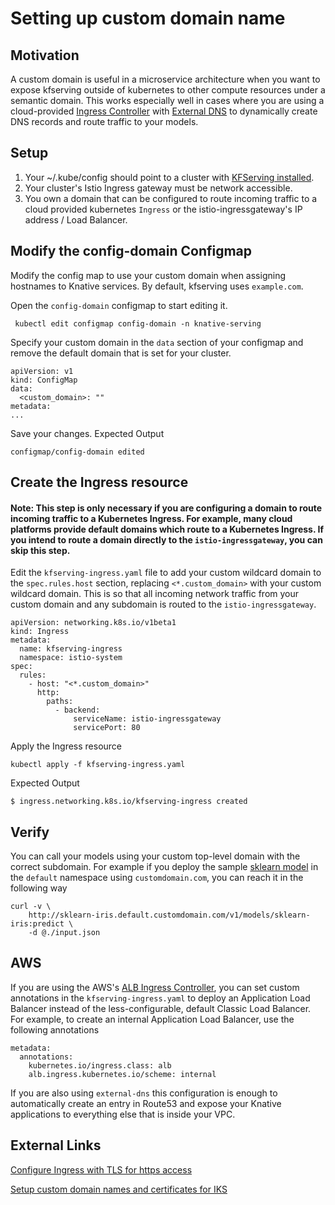 # Setting up custom domain name

## Motivation

A custom domain is useful in a microservice architecture when you want to expose kfserving outside of kubernetes to other compute resources under a semantic domain. This works especially well in cases where you are using a cloud-provided [Ingress Controller](https://kubernetes.io/docs/concepts/services-networking/ingress-controllers/) with [External DNS](https://github.com/kubernetes-sigs/external-dns) to dynamically create DNS records and route traffic to your models.

## Setup

1. Your ~/.kube/config should point to a cluster with [KFServing installed](https://github.com/kubeflow/kfserving/#install-kfserving).
2. Your cluster's Istio Ingress gateway must be network accessible.
3. You own a domain that can be configured to route incoming traffic to a cloud provided kubernetes `Ingress` or the istio-ingressgateway's IP address / Load Balancer.

## Modify the config-domain Configmap

Modify the config map to use your custom domain when assigning hostnames to Knative services. By default, kfserving uses `example.com`.

Open the `config-domain` configmap to start editing it.

```
 kubectl edit configmap config-domain -n knative-serving
```

Specify your custom domain in the `data` section of your configmap and remove the default domain that is set for your cluster.

```
apiVersion: v1
kind: ConfigMap
data:
  <custom_domain>: ""
metadata:
...
```

Save your changes. Expected Output

```
configmap/config-domain edited
```

## Create the Ingress resource

#### Note: This step is only necessary if you are configuring a domain to route incoming traffic to a Kubernetes Ingress. For example, many cloud platforms provide default domains which route to a Kubernetes Ingress. If you intend to route a domain directly to the `istio-ingressgateway`, you can skip this step.

Edit the `kfserving-ingress.yaml` file to add your custom wildcard domain to the `spec.rules.host` section, replacing `<*.custom_domain>` with your custom wildcard domain. This is so that all incoming network traffic from your custom domain and any subdomain is routed to the `istio-ingressgateway`.

```
apiVersion: networking.k8s.io/v1beta1
kind: Ingress
metadata:
  name: kfserving-ingress
  namespace: istio-system
spec:
  rules:
    - host: "<*.custom_domain>"
      http:
        paths:
          - backend:
              serviceName: istio-ingressgateway
              servicePort: 80
```

Apply the Ingress resource

```
kubectl apply -f kfserving-ingress.yaml
```

Expected Output

```
$ ingress.networking.k8s.io/kfserving-ingress created
```

## Verify 

You can call your models using your custom top-level domain with the correct subdomain. For example if you deploy the sample [sklearn model](/docs/samples/v1beta1/sklearn/v1) in the `default` namespace using `customdomain.com`, you can reach it in the following way

```
curl -v \
    http://sklearn-iris.default.customdomain.com/v1/models/sklearn-iris:predict \
    -d @./input.json
```

## AWS

If you are using the AWS's [ALB Ingress Controller](https://github.com/kubernetes-sigs/aws-alb-ingress-controller), you can set custom annotations in the `kfserving-ingress.yaml` to deploy an Application Load Balancer instead of the less-configurable, default Classic Load Balancer. For example, to create an internal Application Load Balancer, use the following annotations

```
metadata:
  annotations:
    kubernetes.io/ingress.class: alb
    alb.ingress.kubernetes.io/scheme: internal
```

If you are also using `external-dns` this configuration is enough to automatically create an entry in Route53 and expose your Knative applications to everything else that is inside your VPC.


## External Links

[Configure Ingress with TLS for https access](https://kubernetes.io/docs/concepts/services-networking/ingress/#tls)

[Setup custom domain names and certificates for IKS](https://cloud.ibm.com/docs/containers?topic=containers-serverless-apps-knative#knative-custom-domain-tls)
